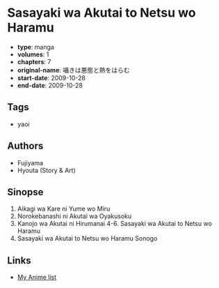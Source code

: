 # Sasayaki wa Akutai to Netsu wo Haramu

-   **type**: manga
-   **volumes**: 1
-   **chapters**: 7
-   **original-name**: 囁きは悪態と熱をはらむ
-   **start-date**: 2009-10-28
-   **end-date**: 2009-10-28

## Tags

-   yaoi

## Authors

-   Fujiyama
-   Hyouta (Story & Art)

## Sinopse

1. Aikagi wa Kare ni Yume wo Miru
2. Norokebanashi ni Akutai wa Oyakusoku
3. Kanojo wa Akutai ni Hirumanai
4-6. Sasayaki wa Akutai to Netsu wo Haramu
7. Sasayaki wa Akutai to Netsu wo Haramu Sonogo

## Links

-   [My Anime list](https://myanimelist.net/manga/94231/Sasayaki_wa_Akutai_to_Netsu_wo_Haramu)
